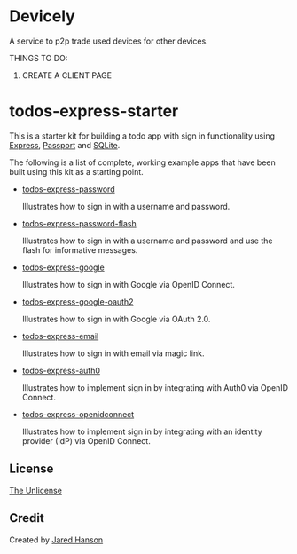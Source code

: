 # Devicely

A service to p2p trade used devices for other devices.

THINGS TO DO:

1. CREATE A CLIENT PAGE

# todos-express-starter

This is a starter kit for building a todo app with sign in functionality using
[Express](https://expressjs.com/), [Passport](https://www.passportjs.org/) and
[SQLite](https://www.sqlite.org/).

The following is a list of complete, working example apps that have been built
using this kit as a starting point.

- [todos-express-password](https://github.com/passport/todos-express-password)

  Illustrates how to sign in with a username and password.

- [todos-express-password-flash](https://github.com/passport/todos-express-password-flash)

  Illustrates how to sign in with a username and password and use the flash for
  informative messages.

- [todos-express-google](https://github.com/passport/todos-express-google)

  Illustrates how to sign in with Google via OpenID Connect.

- [todos-express-google-oauth2](https://github.com/passport/todos-express-google-oauth2)

  Illustrates how to sign in with Google via OAuth 2.0.

- [todos-express-email](https://github.com/passport/todos-express-email)

  Illustrates how to sign in with email via magic link.

- [todos-express-auth0](https://github.com/passport/todos-express-auth0)

  Illustrates how to implement sign in by integrating with Auth0 via OpenID Connect.

- [todos-express-openidconnect](https://github.com/passport/todos-express-openidconnect)

  Illustrates how to implement sign in by integrating with an identity provider (IdP) via OpenID Connect.

## License

[The Unlicense](https://opensource.org/licenses/unlicense)

## Credit

Created by [Jared Hanson](https://www.jaredhanson.me/)
